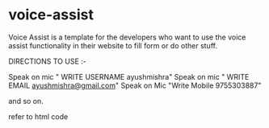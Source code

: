 # voice-assist
Voice Assist is a template for the developers who want to use the voice assist functionality in their website to fill form or do other stuff.

DIRECTIONS TO USE :-

Speak on mic " WRITE USERNAME ayushmishra"
Speak on mic " WRITE EMAIL ayushmishra@gmail.com"
Speak on Mic "Write Mobile 9755303887"

and so on.

refer to html code
